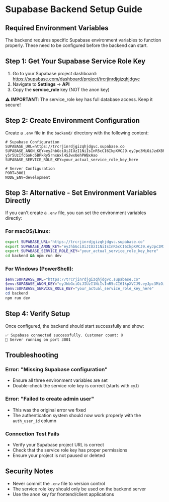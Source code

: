 # Supabase Backend Setup Guide

## Required Environment Variables

The backend requires specific Supabase environment variables to function properly. These need to be configured before the backend can start.

## Step 1: Get Your Supabase Service Role Key

1. Go to your Supabase project dashboard: https://supabase.com/dashboard/project/trcrjinrdjgizqhjdgvc
2. Navigate to **Settings** → **API**
3. Copy the **service_role** key (NOT the anon key)

⚠️ **IMPORTANT**: The service_role key has full database access. Keep it secure!

## Step 2: Create Environment Configuration

Create a `.env` file in the `backend/` directory with the following content:

```env
# Supabase Configuration
SUPABASE_URL=https://trcrjinrdjgizqhjdgvc.supabase.co
SUPABASE_ANON_KEY=eyJhbGciOiJIUzI1NiIsInR5cCI6IkpXVCJ9.eyJpc3MiOiJzdXBhYmFzZSIsInJlZiI6InRyY3JqaW5yZGpnaXpxaGpkZ3ZjIiwicm9sZSI6ImFub24iLCJpYXQiOjE3NDkwNDE2NTAsImV4cCI6MjA2NDYxNzY1MH0.2-y5r5UzIfcGoHc6BPkRy5rnxWxl4SJwxUehPWBxAao
SUPABASE_SERVICE_ROLE_KEY=your_actual_service_role_key_here

# Server Configuration
PORT=3001
NODE_ENV=development
```

## Step 3: Alternative - Set Environment Variables Directly

If you can't create a `.env` file, you can set the environment variables directly:

### For macOS/Linux:
```bash
export SUPABASE_URL="https://trcrjinrdjgizqhjdgvc.supabase.co"
export SUPABASE_ANON_KEY="eyJhbGciOiJIUzI1NiIsInR5cCI6IkpXVCJ9.eyJpc3MiOiJzdXBhYmFzZSIsInJlZiI6InRyY3JqaW5yZGpnaXpxaGpkZ3ZjIiwicm9sZSI6ImFub24iLCJpYXQiOjE3NDkwNDE2NTAsImV4cCI6MjA2NDYxNzY1MH0.2-y5r5UzIfcGoHc6BPkRy5rnxWxl4SJwxUehPWBxAao"
export SUPABASE_SERVICE_ROLE_KEY="your_actual_service_role_key_here"
cd backend && npm run dev
```

### For Windows (PowerShell):
```powershell
$env:SUPABASE_URL="https://trcrjinrdjgizqhjdgvc.supabase.co"
$env:SUPABASE_ANON_KEY="eyJhbGciOiJIUzI1NiIsInR5cCI6IkpXVCJ9.eyJpc3MiOiJzdXBhYmFzZSIsInJlZiI6InRyY3JqaW5yZGpnaXpxaGpkZ3ZjIiwicm9sZSI6ImFub24iLCJpYXQiOjE3NDkwNDE2NTAsImV4cCI6MjA2NDYxNzY1MH0.2-y5r5UzIfcGoHc6BPkRy5rnxWxl4SJwxUehPWBxAao"
$env:SUPABASE_SERVICE_ROLE_KEY="your_actual_service_role_key_here"
cd backend
npm run dev
```

## Step 4: Verify Setup

Once configured, the backend should start successfully and show:
```
✅ Supabase connected successfully. Customer count: X
🚀 Server running on port 3001
```

## Troubleshooting

### Error: "Missing Supabase configuration"
- Ensure all three environment variables are set
- Double-check the service role key is correct (starts with `eyJ`)

### Error: "Failed to create admin user"
- This was the original error we fixed
- The authentication system should now work properly with the `auth_user_id` column

### Connection Test Fails
- Verify your Supabase project URL is correct
- Check that the service role key has proper permissions
- Ensure your project is not paused or deleted

## Security Notes

- Never commit the `.env` file to version control
- The service role key should only be used on the backend server
- Use the anon key for frontend/client applications 